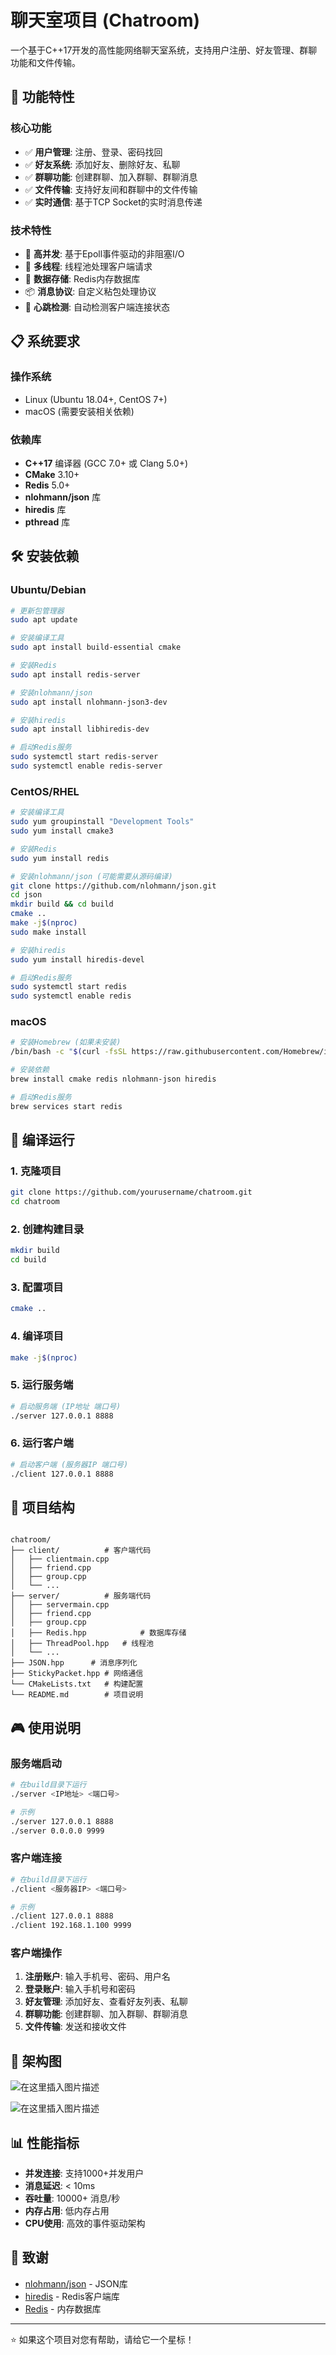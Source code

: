 
# 聊天室项目 (Chatroom)

一个基于C++17开发的高性能网络聊天室系统，支持用户注册、好友管理、群聊功能和文件传输。

## 🚀 功能特性

### 核心功能
- ✅ **用户管理**: 注册、登录、密码找回
- ✅ **好友系统**: 添加好友、删除好友、私聊
- ✅ **群聊功能**: 创建群聊、加入群聊、群聊消息
- ✅ **文件传输**: 支持好友间和群聊中的文件传输
- ✅ **实时通信**: 基于TCP Socket的实时消息传递

### 技术特性
- 🔧 **高并发**: 基于Epoll事件驱动的非阻塞I/O
- 🧵 **多线程**: 线程池处理客户端请求
- 💾 **数据存储**: Redis内存数据库
- 📦 **消息协议**: 自定义粘包处理协议
- 🔄 **心跳检测**: 自动检测客户端连接状态

## 📋 系统要求

### 操作系统
- Linux (Ubuntu 18.04+, CentOS 7+)
- macOS (需要安装相关依赖)

### 依赖库
- **C++17** 编译器 (GCC 7.0+ 或 Clang 5.0+)
- **CMake** 3.10+
- **Redis** 5.0+
- **nlohmann/json** 库
- **hiredis** 库
- **pthread** 库

## 🛠️ 安装依赖

### Ubuntu/Debian
```bash
# 更新包管理器
sudo apt update

# 安装编译工具
sudo apt install build-essential cmake

# 安装Redis
sudo apt install redis-server

# 安装nlohmann/json
sudo apt install nlohmann-json3-dev

# 安装hiredis
sudo apt install libhiredis-dev

# 启动Redis服务
sudo systemctl start redis-server
sudo systemctl enable redis-server
```

### CentOS/RHEL
```bash
# 安装编译工具
sudo yum groupinstall "Development Tools"
sudo yum install cmake3

# 安装Redis
sudo yum install redis

# 安装nlohmann/json (可能需要从源码编译)
git clone https://github.com/nlohmann/json.git
cd json
mkdir build && cd build
cmake ..
make -j$(nproc)
sudo make install

# 安装hiredis
sudo yum install hiredis-devel

# 启动Redis服务
sudo systemctl start redis
sudo systemctl enable redis
```

### macOS
```bash
# 安装Homebrew (如果未安装)
/bin/bash -c "$(curl -fsSL https://raw.githubusercontent.com/Homebrew/install/HEAD/install.sh)"

# 安装依赖
brew install cmake redis nlohmann-json hiredis

# 启动Redis服务
brew services start redis
```

## 🚀 编译运行

### 1. 克隆项目
```bash
git clone https://github.com/yourusername/chatroom.git
cd chatroom
```

### 2. 创建构建目录
```bash
mkdir build
cd build
```

### 3. 配置项目
```bash
cmake ..
```

### 4. 编译项目
```bash
make -j$(nproc)
```

### 5. 运行服务端
```bash
# 启动服务端 (IP地址 端口号)
./server 127.0.0.1 8888
```

### 6. 运行客户端
```bash
# 启动客户端 (服务器IP 端口号)
./client 127.0.0.1 8888
```

## 📁 项目结构

```

chatroom/
├── client/          # 客户端代码
│   ├── clientmain.cpp
│   ├── friend.cpp
│   ├── group.cpp
│   └── ...
├── server/          # 服务端代码
│   ├── servermain.cpp
│   ├── friend.cpp
│   ├── group.cpp
│   ├── Redis.hpp            # 数据库存储     
│   ├── ThreadPool.hpp   # 线程池
│   └── ...
├── JSON.hpp      # 消息序列化
├── StickyPacket.hpp # 网络通信
└── CMakeLists.txt   # 构建配置
└── README.md        # 项目说明
```

## 🎮 使用说明

### 服务端启动
```bash
# 在build目录下运行
./server <IP地址> <端口号>

# 示例
./server 127.0.0.1 8888
./server 0.0.0.0 9999
```

### 客户端连接
```bash
# 在build目录下运行
./client <服务器IP> <端口号>

# 示例
./client 127.0.0.1 8888
./client 192.168.1.100 9999
```

### 客户端操作
1. **注册账户**: 输入手机号、密码、用户名
2. **登录账户**: 输入手机号和密码
3. **好友管理**: 添加好友、查看好友列表、私聊
4. **群聊功能**: 创建群聊、加入群聊、群聊消息
5. **文件传输**: 发送和接收文件


## 🎯 架构图

![在这里插入图片描述](https://i-blog.csdnimg.cn/direct/0270359963824f559797e1d60be6c8e2.jpeg)

![在这里插入图片描述](https://i-blog.csdnimg.cn/direct/37919b1db03440839113a269a5cde28a.jpeg)


## 📊 性能指标

- **并发连接**: 支持1000+并发用户
- **消息延迟**: < 10ms
- **吞吐量**: 10000+ 消息/秒
- **内存占用**: 低内存占用
- **CPU使用**: 高效的事件驱动架构




## 🙏 致谢

- [nlohmann/json](https://github.com/nlohmann/json) - JSON库
- [hiredis](https://github.com/redis/hiredis) - Redis客户端库
- [Redis](https://redis.io/) - 内存数据库

---

⭐ 如果这个项目对您有帮助，请给它一个星标！
